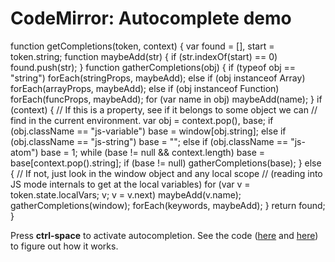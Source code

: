 CodeMirror: Autocomplete demo
=============================

function getCompletions(token, context) { var found = \[\], start = token.string; function maybeAdd(str) { if (str.indexOf(start) == 0) found.push(str); } function gatherCompletions(obj) { if (typeof obj == "string") forEach(stringProps, maybeAdd); else if (obj instanceof Array) forEach(arrayProps, maybeAdd); else if (obj instanceof Function) forEach(funcProps, maybeAdd); for (var name in obj) maybeAdd(name); } if (context) { // If this is a property, see if it belongs to some object we can // find in the current environment. var obj = context.pop(), base; if (obj.className == "js-variable") base = window\[obj.string\]; else if (obj.className == "js-string") base = ""; else if (obj.className == "js-atom") base = 1; while (base != null && context.length) base = base\[context.pop().string\]; if (base != null) gatherCompletions(base); } else { // If not, just look in the window object and any local scope // (reading into JS mode internals to get at the local variables) for (var v = token.state.localVars; v; v = v.next) maybeAdd(v.name); gatherCompletions(window); forEach(keywords, maybeAdd); } return found; }

Press **ctrl-space** to activate autocompletion. See the code ([here](../lib/util/simple-hint.js) and [here](../lib/util/javascript-hint.js)) to figure out how it works.
